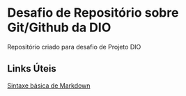 # Desafio de Repositório sobre Git/Github da DIO
Repositório criado para desafio de Projeto DIO


## Links Úteis
[Sintaxe básica de Markdown](https://www.markdownguide.org/basic-syntax)
